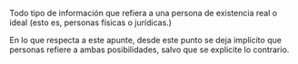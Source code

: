 Todo tipo de información que refiera a una persona de existencia real o ideal (esto es, personas físicas o jurídicas.)

En lo que respecta a este apunte, desde este punto se deja implícito que personas refiere a ambas posibilidades, salvo que se explicite lo contrario.